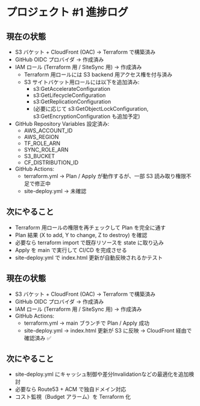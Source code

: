 # プロジェクト #1 進捗ログ

## 現在の状態 
- S3 バケット + CloudFront (OAC) → Terraform で構築済み
- GitHub OIDC プロバイダ → 作成済み
- IAM ロール (Terraform 用 / SiteSync 用) → 作成済み
  - Terraform 用ロールには S3 backend 用アクセス権を付与済み
  - S3 サイトバケット用ロールには以下を追加済み:
    - s3:GetAccelerateConfiguration
    - s3:GetLifecycleConfiguration
    - s3:GetReplicationConfiguration
    - (必要に応じて s3:GetObjectLockConfiguration, s3:GetEncryptionConfiguration も追加予定)
- GitHub Repository Variables 設定済み:
  - AWS_ACCOUNT_ID
  - AWS_REGION
  - TF_ROLE_ARN
  - SYNC_ROLE_ARN
  - S3_BUCKET
  - CF_DISTRIBUTION_ID
- GitHub Actions:
  - terraform.yml → Plan / Apply が動作するが、一部 S3 読み取り権限不足で修正中
  - site-deploy.yml → 未確認

## 次にやること
- Terraform 用ロールの権限を再チェックして Plan を完全に通す
- Plan 結果 (X to add, Y to change, Z to destroy) を確認
- 必要なら terraform import で既存リソースを state に取り込み
- Apply を main で実行して CI/CD を完成させる
- site-deploy.yml で index.html 更新が自動反映されるかテスト

## 現在の状態 
- S3 バケット + CloudFront (OAC) → Terraform で構築済み
- GitHub OIDC プロバイダ → 作成済み
- IAM ロール (Terraform 用 / SiteSync 用) → 作成済み
- GitHub Actions:
  - terraform.yml → main ブランチで Plan / Apply 成功
  - site-deploy.yml → index.html 更新が S3 に反映 → CloudFront 経由で確認済み ✅

## 次にやること
- site-deploy.yml にキャッシュ制御や差分Invalidationなどの最適化を追加検討
- 必要なら Route53 + ACM で独自ドメイン対応
- コスト監視（Budget アラーム）を Terraform 化